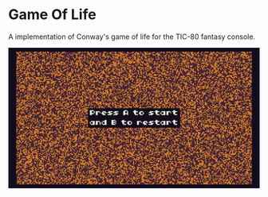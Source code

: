# Game Of Life

A implementation of Conway's game of life for the TIC-80 fantasy console.

![Gif of the game of life](assets/game-of-life.gif)